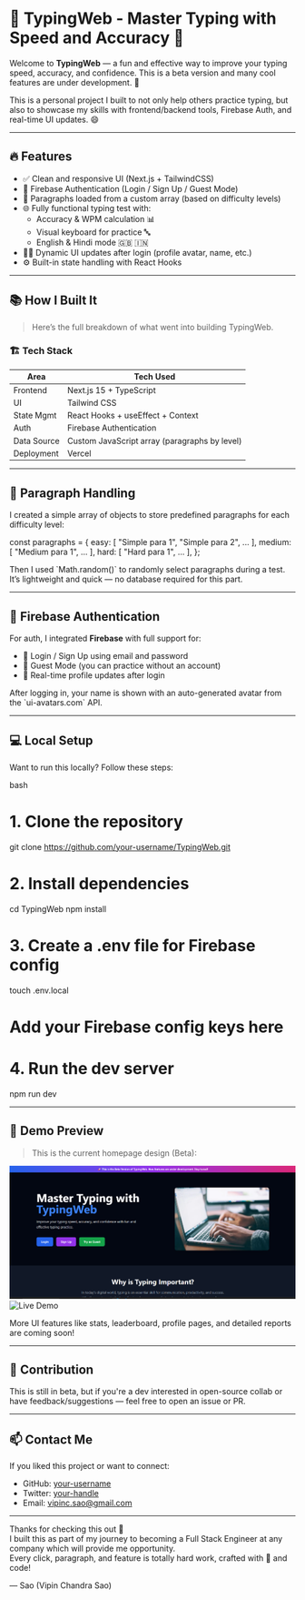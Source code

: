 
# 🧠 TypingWeb - Master Typing with Speed and Accuracy 🚀

Welcome to **TypingWeb** — a fun and effective way to improve your typing speed, accuracy, and confidence. This is a beta version and many cool features are under development. 🎯

This is a personal project I built to not only help others practice typing, but also to showcase my skills with frontend/backend tools, Firebase Auth, and real-time UI updates. 😄

---

## 🔥 Features

- ✅ Clean and responsive UI (Next.js + TailwindCSS)
- 🔐 Firebase Authentication (Login / Sign Up / Guest Mode)
- 💬 Paragraphs loaded from a custom array (based on difficulty levels)
- 🌐 Fully functional typing test with:
  - Accuracy & WPM calculation 📊
  - Visual keyboard for practice 🔤
  - English & Hindi mode 🇬🇧 🇮🇳
- 👨‍💻 Dynamic UI updates after login (profile avatar, name, etc.)
- ⚙️ Built-in state handling with React Hooks

---

## 📚 How I Built It

> Here’s the full breakdown of what went into building TypingWeb.

### 🏗️ Tech Stack

| Area        | Tech Used                        |
|-------------|----------------------------------|
| Frontend    | Next.js 15 + TypeScript          |
| UI          | Tailwind CSS                     |
| State Mgmt  | React Hooks + useEffect + Context |
| Auth        | Firebase Authentication          |
| Data Source | Custom JavaScript array (paragraphs by level) |
| Deployment  | Vercel                           |

---

## 📂 Paragraph Handling

I created a simple array of objects to store predefined paragraphs for each difficulty level:

const paragraphs = {
  easy: [ "Simple para 1", "Simple para 2", ... ],
  medium: [ "Medium para 1", ... ],
  hard: [ "Hard para 1", ... ],
};

Then I used \`Math.random()\` to randomly select paragraphs during a test. It’s lightweight and quick — no database required for this part.

---

## 🔐 Firebase Authentication

For auth, I integrated **Firebase** with full support for:

- 🔑 Login / Sign Up using email and password
- 🧪 Guest Mode (you can practice without an account)
- 🔄 Real-time profile updates after login

After logging in, your name is shown with an auto-generated avatar from the \`ui-avatars.com\` API.

---

## 💻 Local Setup

Want to run this locally? Follow these steps:

bash
# 1. Clone the repository
git clone https://github.com/your-username/TypingWeb.git

# 2. Install dependencies
cd TypingWeb
npm install

# 3. Create a .env file for Firebase config
touch .env.local
# Add your Firebase config keys here

# 4. Run the dev server
npm run dev

---

## 🧪 Demo Preview

> This is the current homepage design (Beta):

![TypingWeb Homepage](./Screenshot%202025-04-20%20153048.png)
![Live Demo](typingweb-two.vercel.app)

More UI features like stats, leaderboard, profile pages, and detailed reports are coming soon!

---

## 🤝 Contribution

This is still in beta, but if you're a dev interested in open-source collab or have feedback/suggestions — feel free to open an issue or PR.

---

## 📫 Contact Me

If you liked this project or want to connect:

- GitHub: [your-username](https://github.com/vipinsao)
- Twitter: [your-handle](https://x.com/vipinSao1)
- Email: vipinc.sao@gmail.com

---

Thanks for checking this out 🙌  
I built this as part of my journey to becoming a Full Stack Engineer at any company which will provide me opportunity.  
Every click, paragraph, and feature is totally hard work, crafted with 💙 and code!

— Sao (Vipin Chandra Sao)
